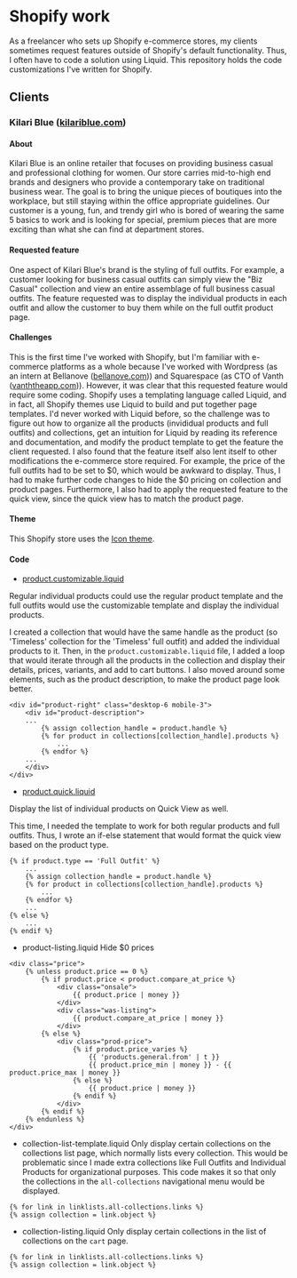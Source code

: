 # Shopify work
As a freelancer who sets up Shopify e-commerce stores, my clients sometimes request features outside of Shopify's default functionality. Thus, I often have to code a solution using Liquid. This repository holds the code customizations I've written for Shopify.

## Clients
### Kilari Blue ([kilariblue.com](www.kilariblue.com))
#### About
Kilari Blue is an online retailer that focuses on providing business casual and professional clothing for women. Our store carries mid-to-high end brands and designers who  provide a contemporary take on traditional business wear. The goal is to bring the unique pieces of boutiques into the workplace, but still staying within the office appropriate guidelines. Our customer is a young, fun, and trendy girl who is bored of wearing the same 5 basics to work and is looking for special, premium pieces that are more exciting than what she can find at department stores.
#### Requested feature
One aspect of Kilari Blue's brand is the styling of full outfits. For example, a customer looking for business casual outfits can simply view the "Biz Casual" collection and view an entire assemblage of full business casual outfits. The feature requested was to display the individual products in each outfit and allow the customer to buy them while on the full outfit product page.
#### Challenges
This is the first time I've worked with Shopify, but I'm familiar with e-commerce platforms as a whole because I've worked with Wordpress (as an intern at Bellanove ([bellanove.com](http://www.bellanove.com/))) and Squarespace (as CTO of Vanth ([vanththeapp.com](https://www.vanththeapp.com/))). However, it was clear that this requested feature would require some coding. Shopify uses a templating language called Liquid, and in fact, all Shopify themes use Liquid to build and put together page templates. I'd never worked with Liquid before, so the challenge was to figure out how to organize all the products (invididual products and full outfits) and collections, get an intuition for Liquid by reading its reference and documentation, and modify the product template to get the feature the client requested.
I also found that the feature itself also lent itself to other modifications the e-commerce store required. For example, the price of the full outfits had to be set to $0, which would be awkward to display. Thus, I had to make further code changes to hide the $0 pricing on collection and product pages. Furthermore, I also had to apply the requested feature to the quick view, since the quick view has to match the product page.
#### Theme
This Shopify store uses the [Icon theme](https://themes.shopify.com/themes/icon/styles/dolce?page=2#Reviews).
#### Code
- [product.customizable.liquid](https://github.com/AmyJZhao/Shopify-Work/blob/master/product.customizable.liquid)

Regular individual products could use the regular product template and the full outfits would use the customizable template and display the individual products.

I created a collection that would have the same handle as the product (so 'Timeless' collection for the 'Timeless' full outfit) and added the individual products to it. Then, in the `product.customizable.liquid` file, I added a loop that would iterate through all the products in the collection and display their details, prices, variants, and add to cart buttons. I also moved around some elements, such as the product description, to make the product page look better. 
``` liquid
<div id="product-right" class="desktop-6 mobile-3">
    <div id="product-description">
    ...
        {% assign collection_handle = product.handle %}
        {% for product in collections[collection_handle].products %}
            ...
        {% endfor %}
    ...
    </div>
</div>
```
- [product.quick.liquid](https://github.com/AmyJZhao/Shopify-Work/blob/master/product.quick.liquid) 

Display the list of individual products on Quick View as well.

This time, I needed the template to work for both regular products and full outfits. Thus, I wrote an if-else statement that would format the quick view based on the product type.
``` liquid
{% if product.type == 'Full Outfit' %}
    ...
    {% assign collection_handle = product.handle %}
    {% for product in collections[collection_handle].products %}
        ...
    {% endfor %}
    ...
{% else %}
    ...
{% endif %}
```
- product-listing.liquid
Hide $0 prices 
``` liquid
<div class="price">
    {% unless product.price == 0 %}
        {% if product.price < product.compare_at_price %}
            <div class="onsale">
                {{ product.price | money }}
            </div>
            <div class="was-listing">
                {{ product.compare_at_price | money }}
            </div>
        {% else %}
            <div class="prod-price">
                {% if product.price_varies %} 
                    {{ 'products.general.from' | t }} 
                    {{ product.price_min | money }} - {{ product.price_max | money }} 
                {% else %}
                    {{ product.price | money }}
                {% endif %}
            </div>
        {% endif %}	
    {% endunless %}
</div>
```
- collection-list-template.liquid
Only display certain collections on the collections list page, which normally lists every collection. This would be problematic since I made extra collections like Full Outfits and Individual Products for organizational purposes. This code makes it so that only the collections in the `all-collections` navigational menu would be displayed.
``` liquid
{% for link in linklists.all-collections.links %}
{% assign collection = link.object %}
```
- collection-listing.liquid
Only display certain collections in the list of collections on the `cart` page.
``` liquid
{% for link in linklists.all-collections.links %}
{% assign collection = link.object %}
```

